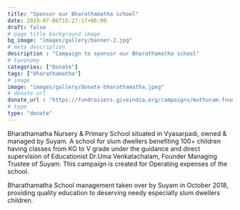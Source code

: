 ```yaml
---
title: "Sponsor our Bharathamatha school"
date: 2019-07-06T15:27:17+06:00
draft: false
# page title background image
bg_image: "images/gallery/banner-2.jpg"
# meta description
description : "Campaign to sponsor our Bharathamatha school"
# taxonomy
categories: ["Donate"]
tags: ["bharathamatha"]
# image
image: "images/gallery/donate-bharathamatha.jpeg"
# donate url
donate_url : "https://fundraisers.giveindia.org/campaigns/muthuram-founder-trustee-of-suyam-charitable-trust-raising-funds-for-bharathamatha-school-a-school-for-slum-dwellers"
# type
type: "donate"
---
```


Bharathamatha Nursery & Primary School situated in Vyasarpadi, owned & managed 
by Suyam. A school for slum dwellers benefiting 100+ children having classes 
from KG to V grade under the guidance and direct supervision of Educationist 
Dr.Uma Venkatachalam, Founder Managing Trustee of Suyam. This campaign is 
created for Operating expenses of the school.

Bharathamatha School management taken over by Suyam in October 2018, providing 
quality education to deserving needy especially slum dwellers children.
